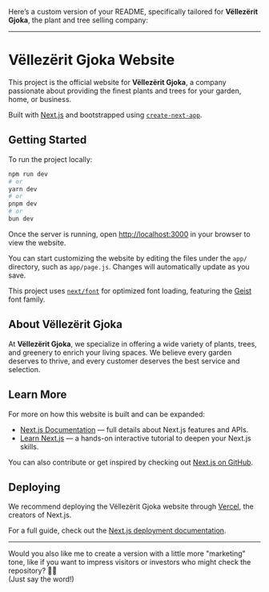 Here’s a custom version of your README, specifically tailored for **Vëllezërit Gjoka**, the plant and tree selling company:

---

# Vëllezërit Gjoka Website

This project is the official website for **Vëllezërit Gjoka**, a company passionate about providing the finest plants and trees for your garden, home, or business.

Built with [Next.js](https://nextjs.org) and bootstrapped using [`create-next-app`](https://nextjs.org/docs/app/api-reference/cli/create-next-app).

## Getting Started

To run the project locally:

```bash
npm run dev
# or
yarn dev
# or
pnpm dev
# or
bun dev
```

Once the server is running, open [http://localhost:3000](http://localhost:3000) in your browser to view the website.

You can start customizing the website by editing the files under the `app/` directory, such as `app/page.js`. Changes will automatically update as you save.

This project uses [`next/font`](https://nextjs.org/docs/app/building-your-application/optimizing/fonts) for optimized font loading, featuring the [Geist](https://vercel.com/font) font family.

## About Vëllezërit Gjoka

At **Vëllezërit Gjoka**, we specialize in offering a wide variety of plants, trees, and greenery to enrich your living spaces. We believe every garden deserves to thrive, and every customer deserves the best service and selection.

## Learn More

For more on how this website is built and can be expanded:

- [Next.js Documentation](https://nextjs.org/docs) — full details about Next.js features and APIs.
- [Learn Next.js](https://nextjs.org/learn) — a hands-on interactive tutorial to deepen your Next.js skills.

You can also contribute or get inspired by checking out [Next.js on GitHub](https://github.com/vercel/next.js).

## Deploying

We recommend deploying the Vëllezërit Gjoka website through [Vercel](https://vercel.com/new?utm_medium=default-template&filter=next.js&utm_source=create-next-app&utm_campaign=create-next-app-readme), the creators of Next.js.

For a full guide, check out the [Next.js deployment documentation](https://nextjs.org/docs/app/building-your-application/deploying).

---

Would you also like me to create a version with a little more "marketing" tone, like if you want to impress visitors or investors who might check the repository? 🚀🌳  
(Just say the word!)